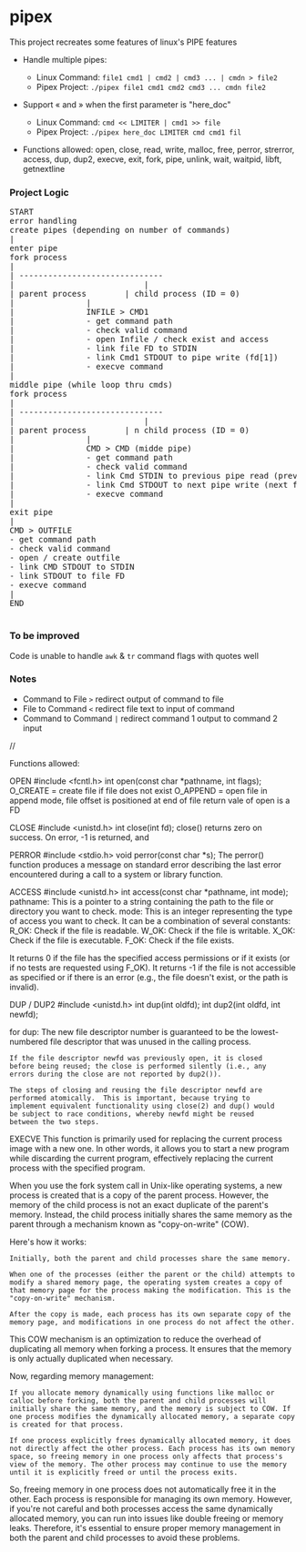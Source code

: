 # pipex
This project recreates some features of linux's PIPE features
- Handle multiple pipes:
	- Linux Command: `file1 cmd1 | cmd2 | cmd3 ... | cmdn > file2`
	- Pipex Project: `./pipex file1 cmd1 cmd2 cmd3 ... cmdn file2`

- Support « and » when the first parameter is "here_doc"
	- Linux Command: `cmd << LIMITER | cmd1 >> file`
	- Pipex Project: `./pipex here_doc LIMITER cmd cmd1 fil`

- Functions allowed: open, close, read, write, malloc, free, perror, strerror, access, dup, dup2, execve, exit, fork, pipe, unlink, wait, waitpid, libft, getnextline


### Project Logic
<pre>
START
error handling
create pipes (depending on number of commands)
|
enter pipe
fork process
|
| ------------------------------
|                     		|
| parent process		| child process (ID = 0)
|				|
|				INFILE > CMD1
|				- get command path				      
|				- check valid command
|				- open Infile / check exist and access
|				- link file FD to STDIN
|				- link Cmd1 STDOUT to pipe write (fd[1])
|				- execve command
|
middle pipe (while loop thru cmds)
fork process
|
| ------------------------------
|                     		|
| parent process		| n child process (ID = 0)
|				|
|				CMD > CMD (midde pipe) 
|				- get command path				      
|				- check valid command
|				- link Cmd STDIN to previous pipe read (prev fd[0])
|				- link Cmd STDOUT to next pipe write (next fd[1])
|				- execve command
|
exit pipe
|
CMD > OUTFILE
- get command path	
- check valid command
- open / create outfile
- link CMD STDOUT to STDIN
- link STDOUT to file FD
- execve command
|
END

</pre>
	
### To be improved
Code is unable to handle `awk` & `tr` command flags with quotes well

### Notes

- Command to File `>` redirect output of command to file
- File to Command `<` redirect file text to input of command 
- Command to Command `|` redirect command 1 output to command 2 input


//

Functions allowed:

OPEN
#include <fcntl.h>
int open(const char *pathname, int flags);
O_CREATE = create file if file does not exist
O_APPEND = open file in append mode, file offset is positioned at end of file
return vale of open is a FD

CLOSE
#include <unistd.h>
int close(int fd);
close() returns zero on success.  On error, -1 is returned, and

PERROR
#include <stdio.h>
void perror(const char *s);
The perror() function produces a message on standard error describing the last error encountered during a call to a system or library function.


ACCESS
#include <unistd.h>
int access(const char *pathname, int mode);
pathname: This is a pointer to a string containing the path to the file or directory you want to check.
mode: This is an integer representing the type of access you want to check. It can be a combination of several constants:
	R_OK: Check if the file is readable.
	W_OK: Check if the file is writable.
	X_OK: Check if the file is executable.
	F_OK: Check if the file exists.

It returns 0 if the file has the specified access permissions or if it exists (or if no tests are requested using F_OK).
It returns -1 if the file is not accessible as specified or if there is an error (e.g., the file doesn't exist, or the path is invalid).

DUP / DUP2
#include <unistd.h>
int dup(int oldfd);
int dup2(int oldfd, int newfd);

for dup: The new file descriptor number is guaranteed to be the lowest-numbered file descriptor that was unused in the calling process.

	If the file descriptor newfd was previously open, it is closed
	before being reused; the close is performed silently (i.e., any
	errors during the close are not reported by dup2()).

	The steps of closing and reusing the file descriptor newfd are
	performed atomically.  This is important, because trying to
	implement equivalent functionality using close(2) and dup() would
	be subject to race conditions, whereby newfd might be reused
	between the two steps.  

EXECVE
This function is primarily used for replacing the current process image with a new one. In other words, it allows you to start a new program while discarding the current program, effectively replacing the current process with the specified program.


When you use the fork system call in Unix-like operating systems, a new process is created that is a copy of the parent process. However, the memory of the child process is not an exact duplicate of the parent's memory. Instead, the child process initially shares the same memory as the parent through a mechanism known as "copy-on-write" (COW).

Here's how it works:

    Initially, both the parent and child processes share the same memory.

    When one of the processes (either the parent or the child) attempts to modify a shared memory page, the operating system creates a copy of that memory page for the process making the modification. This is the "copy-on-write" mechanism.

    After the copy is made, each process has its own separate copy of the memory page, and modifications in one process do not affect the other.

This COW mechanism is an optimization to reduce the overhead of duplicating all memory when forking a process. It ensures that the memory is only actually duplicated when necessary.

Now, regarding memory management:

    If you allocate memory dynamically using functions like malloc or calloc before forking, both the parent and child processes will initially share the same memory, and the memory is subject to COW. If one process modifies the dynamically allocated memory, a separate copy is created for that process.

    If one process explicitly frees dynamically allocated memory, it does not directly affect the other process. Each process has its own memory space, so freeing memory in one process only affects that process's view of the memory. The other process may continue to use the memory until it is explicitly freed or until the process exits.

So, freeing memory in one process does not automatically free it in the other. Each process is responsible for managing its own memory. However, if you're not careful and both processes access the same dynamically allocated memory, you can run into issues like double freeing or memory leaks. Therefore, it's essential to ensure proper memory management in both the parent and child processes to avoid these problems.

